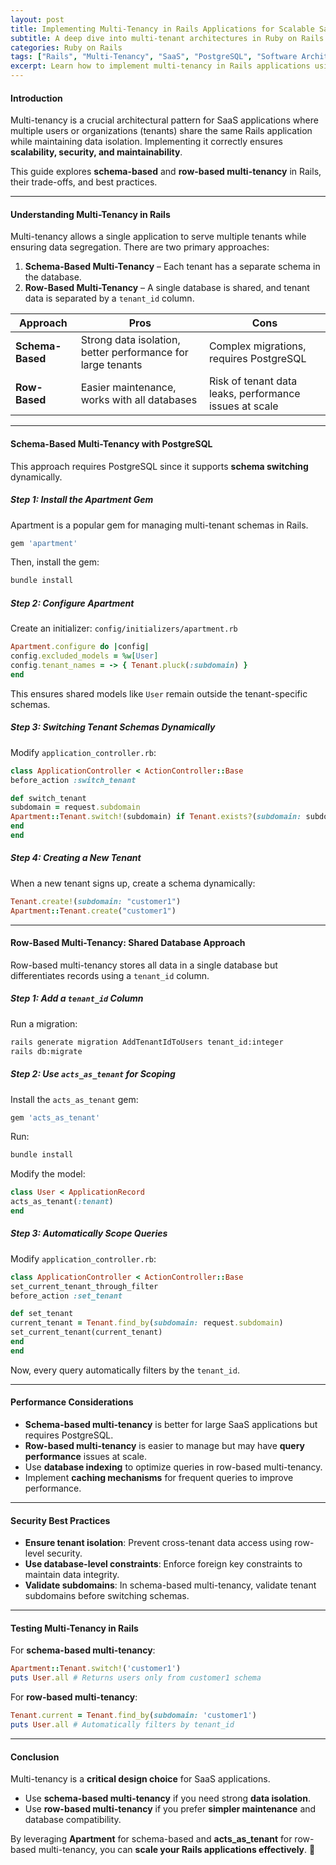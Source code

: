 ```yaml
---
layout: post
title: Implementing Multi-Tenancy in Rails Applications for Scalable SaaS
subtitle: A deep dive into multi-tenant architectures in Ruby on Rails and their practical implementation
categories: Ruby on Rails
tags: ["Rails", "Multi-Tenancy", "SaaS", "PostgreSQL", "Software Architecture"]
excerpt: Learn how to implement multi-tenancy in Rails applications using schema-based and row-based strategies for scalable SaaS platforms.
---
```


#### **Introduction**
Multi-tenancy is a crucial architectural pattern for SaaS applications where multiple users or organizations (tenants) share the same Rails application while maintaining data isolation. Implementing it correctly ensures **scalability, security, and maintainability**.

This guide explores **schema-based** and **row-based multi-tenancy** in Rails, their trade-offs, and best practices.

---

#### **Understanding Multi-Tenancy in Rails**
Multi-tenancy allows a single application to serve multiple tenants while ensuring data segregation. There are two primary approaches:

1. **Schema-Based Multi-Tenancy** – Each tenant has a separate schema in the database.
2. **Row-Based Multi-Tenancy** – A single database is shared, and tenant data is separated by a `tenant_id` column.

| Approach | Pros | Cons |
|----------|------|------|
| **Schema-Based** | Strong data isolation, better performance for large tenants | Complex migrations, requires PostgreSQL |
| **Row-Based** | Easier maintenance, works with all databases | Risk of tenant data leaks, performance issues at scale |

---

#### **Schema-Based Multi-Tenancy with PostgreSQL**
This approach requires PostgreSQL since it supports **schema switching** dynamically.

##### **Step 1: Install the Apartment Gem**
Apartment is a popular gem for managing multi-tenant schemas in Rails.

```ruby
gem 'apartment'
```
Then, install the gem:

```sh
bundle install
```

##### **Step 2: Configure Apartment**
Create an initializer: `config/initializers/apartment.rb`

```ruby
Apartment.configure do |config|
config.excluded_models = %w[User]
config.tenant_names = -> { Tenant.pluck(:subdomain) }
end
```

This ensures shared models like `User` remain outside the tenant-specific schemas.

##### **Step 3: Switching Tenant Schemas Dynamically**
Modify `application_controller.rb`:

```ruby
class ApplicationController < ActionController::Base
before_action :switch_tenant

def switch_tenant
subdomain = request.subdomain
Apartment::Tenant.switch!(subdomain) if Tenant.exists?(subdomain: subdomain)
end
end
```

##### **Step 4: Creating a New Tenant**
When a new tenant signs up, create a schema dynamically:

```ruby
Tenant.create!(subdomain: "customer1")
Apartment::Tenant.create("customer1")
```

---

#### **Row-Based Multi-Tenancy: Shared Database Approach**
Row-based multi-tenancy stores all data in a single database but differentiates records using a `tenant_id` column.

##### **Step 1: Add a `tenant_id` Column**
Run a migration:

```sh
rails generate migration AddTenantIdToUsers tenant_id:integer
rails db:migrate
```

##### **Step 2: Use `acts_as_tenant` for Scoping**
Install the `acts_as_tenant` gem:

```ruby
gem 'acts_as_tenant'
```

Run:

```sh
bundle install
```

Modify the model:

```ruby
class User < ApplicationRecord
acts_as_tenant(:tenant)
end
```

##### **Step 3: Automatically Scope Queries**
Modify `application_controller.rb`:

```ruby
class ApplicationController < ActionController::Base
set_current_tenant_through_filter
before_action :set_tenant

def set_tenant
current_tenant = Tenant.find_by(subdomain: request.subdomain)
set_current_tenant(current_tenant)
end
end
```

Now, every query automatically filters by the `tenant_id`.

---

#### **Performance Considerations**
- **Schema-based multi-tenancy** is better for large SaaS applications but requires PostgreSQL.
- **Row-based multi-tenancy** is easier to manage but may have **query performance** issues at scale.
- Use **database indexing** to optimize queries in row-based multi-tenancy.
- Implement **caching mechanisms** for frequent queries to improve performance.

---

#### **Security Best Practices**
- **Ensure tenant isolation**: Prevent cross-tenant data access using row-level security.
- **Use database-level constraints**: Enforce foreign key constraints to maintain data integrity.
- **Validate subdomains**: In schema-based multi-tenancy, validate tenant subdomains before switching schemas.

---

#### **Testing Multi-Tenancy in Rails**
For **schema-based multi-tenancy**:

```ruby
Apartment::Tenant.switch!('customer1')
puts User.all # Returns users only from customer1 schema
```

For **row-based multi-tenancy**:

```ruby
Tenant.current = Tenant.find_by(subdomain: 'customer1')
puts User.all # Automatically filters by tenant_id
```

---

#### **Conclusion**
Multi-tenancy is a **critical design choice** for SaaS applications.
- Use **schema-based multi-tenancy** if you need strong **data isolation**.
- Use **row-based multi-tenancy** if you prefer **simpler maintenance** and database compatibility.

By leveraging **Apartment** for schema-based and **acts_as_tenant** for row-based multi-tenancy, you can **scale your Rails applications effectively**. 🚀
